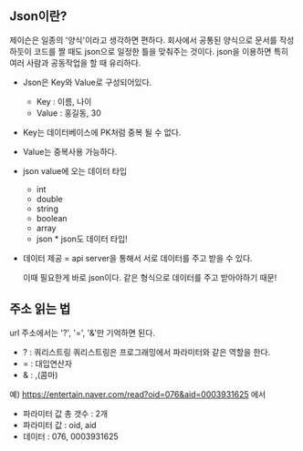 ## Json이란?

제이슨은 일종의 '양식'이라고 생각하면 편하다.
회사에서 공통된 양식으로 문서를 작성하듯이 코드를 짤 때도 json으로 일정한 틀을 맞춰주는 것이다.
json을 이용하면 특히 여러 사람과 공동작업을 할 때 유리하다.

- Json은 Key와 Value로 구성되어있다.

  - Key : 이름, 나이
  - Value : 홍길동, 30

- Key는 데이터베이스에 PK처럼 중복 될 수 없다.
- Value는 중복사용 가능하다.
- json value에 오는 데이터 타입

  - int
  - double
  - string
  - boolean
  - array
  - json \* json도 데이터 타입!

- 데이터 제공 = api server을 통해서 서로 데이터를 주고 받을 수 있다.

  이때 필요한게 바로 json이다. 같은 형식으로 데이터를 주고 받아야하기 때문!

## 주소 읽는 법

url 주소에서는 '?', '=', '&'만 기억하면 된다.

- ? : 쿼리스트링
  쿼리스트링은 프로그래밍에서 파라미터와 같은 역할을 한다.
- = : 대입연산자
- & : ,(콤마)

예)
https://entertain.naver.com/read?oid=076&aid=0003931625 에서

- 파라미터 값 총 갯수 : 2개
- 파라미터 값 : oid, aid
- 데이터 : 076, 0003931625
